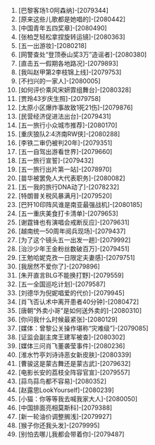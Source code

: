 
1. [巴黎客场1:0阿森纳]-[2079344]
1. [原来这些儿歌都是她唱的]-[2080442]
1. [中国青年五四奖章]-[2080490]
1. [张柏芝轻松拿捏旋转运镜]-[2080363]
1. [五一出游妆]-[2080218]
1. [网警查处“登顶泰山奖3万”造谣者]-[2080380]
1. [直击五一假期各地路况]-[2079893]
1. [我叫赵甲第2李枝锦上线]-[2079753]
1. [不扫兴的一家人]-[2080005]
1. [如何评价乘风宋妍霏组舞台]-[2080328]
1. [贾玲43岁庆生照]-[2079758]
1. [太原小区爆炸事故致1死21伤]-[2079876]
1. [民营经济促进法出台]-[2079431]
1. [五一旅行小众城市推荐]-[2080170]
1. [重庆狼队2:4济南RW侠]-[2080288]
1. [李铁二审仍被判20年]-[2079351]
1. [五一自驾出游看世界]-[2079660]
1. [五一旅行宣誓]-[2079432]
1. [五一旅行出片第一站]-[2078970]
1. [苗华被罢免人大代表职务]-[2080082]
1. [五一我的旅行DNA动了]-[2078232]
1. [特朗普关税风暴满月]-[2079520]
1. [巴歼10印阵风谁是南亚最强战机]-[2080185]
1. [五一重庆美食打卡清单]-[2079653]
1. [谢霆锋也有演唱会戒断反应]-[2079631]
1. [越南统一50周年阅兵现场]-[2079437]
1. [为了这个镜头五一出发一趟]-[2079992]
1. [治沙少年王金粉丝数破百万]-[2079451]
1. [王勉哈妮克孜一日限定夫妻感]-[2079751]
1. [我居然不爱你了]-[2079896]
1. [朱开直言BLG不能换打野]-[2079559]
1. [五一全国巡吃计划]-[2079587]
1. [刘德华为倪妮唱爱的代价]-[2079945]
1. [肖飞否认术中离开患者40分钟]-[2080472]
1. [唐朝“外卖小哥”是如何送外卖的]-[2080310]
1. [你问我什么时候最紧张]-[2080129]
1. [媒体：曾黎公关操作堪称“灾难级”]-[2079085]
1. [证监会副主席王建军被查]-[2080302]
1. [媒体三问肖飞董袭莹事件]-[2080236]
1. [淮水竹亭刘诗诗恶女新皮肤]-[2080339]
1. [曹骏这是蒙古舞还是蒙古武]-[2079632]
1. [电影长安的荔枝全阵容官宣]-[2079557]
1. [蒜鸟蒜鸟都不容易]-[2080352]
1. [赵露思LookYourself]-[2080239]
1. [小猫：你等等我去喊我家大人]-[2080050]
1. [中国排面亮相莫斯科]-[2079388]
1. [新一轮油价调整搁浅]-[2079927]
1. [猴子你还我头发]-[2079995]
1. [别怕去哪儿我都会带着你]-[2079487]